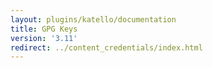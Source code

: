 ```yaml
---
layout: plugins/katello/documentation
title: GPG Keys
version: '3.11'
redirect: ../content_credentials/index.html
---
```

